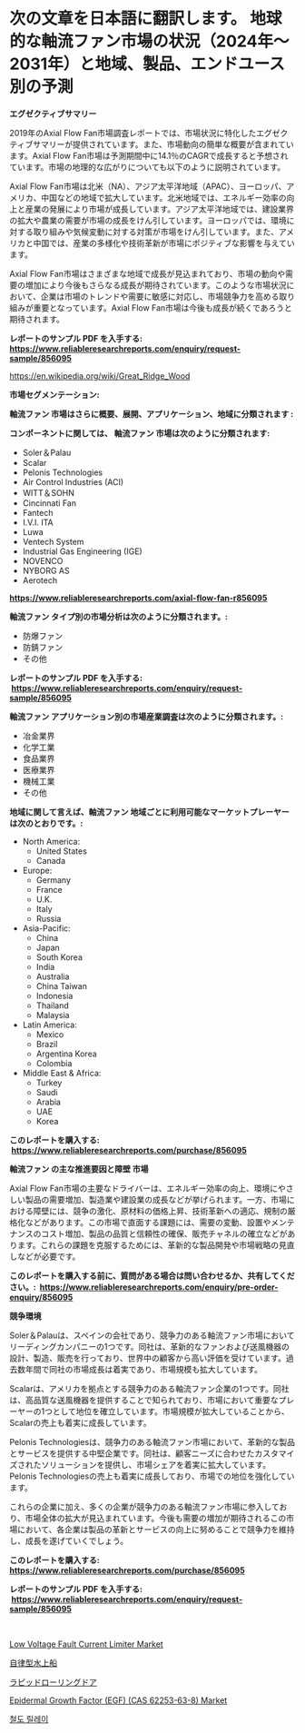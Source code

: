 <p><h1>次の文章を日本語に翻訳します。
地球的な軸流ファン市場の状況（2024年〜2031年）と地域、製品、エンドユース別の予測</h1></p><p><strong>エグゼクティブサマリー</strong></p>
<p><p>2019年のAxial Flow Fan市場調査レポートでは、市場状況に特化したエグゼクティブサマリーが提供されています。また、市場動向の簡単な概要が含まれています。Axial Flow Fan市場は予測期間中に14.1％のCAGRで成長すると予想されています。市場の地理的な広がりについても以下のように説明されています。</p><p>Axial Flow Fan市場は北米（NA）、アジア太平洋地域（APAC）、ヨーロッパ、アメリカ、中国などの地域で拡大しています。北米地域では、エネルギー効率の向上と産業の発展により市場が成長しています。アジア太平洋地域では、建設業界の拡大や農業の需要が市場の成長をけん引しています。ヨーロッパでは、環境に対する取り組みや気候変動に対する対策が市場をけん引しています。また、アメリカと中国では、産業の多様化や技術革新が市場にポジティブな影響を与えています。</p><p>Axial Flow Fan市場はさまざまな地域で成長が見込まれており、市場の動向や需要の増加により今後もさらなる成長が期待されています。このような市場状況において、企業は市場のトレンドや需要に敏感に対応し、市場競争力を高める取り組みが重要となっています。Axial Flow Fan市場は今後も成長が続くであろうと期待されます。</p></p>
<p><strong>レポートのサンプル PDF を入手する: <a href="https://www.reliableresearchreports.com/enquiry/request-sample/856095">https://www.reliableresearchreports.com/enquiry/request-sample/856095</a></strong></p>
<p><a href="https://en.wikipedia.org/wiki/Great_Ridge_Wood">https://en.wikipedia.org/wiki/Great_Ridge_Wood</a></p>
<p><strong>市場セグメンテーション:</strong></p>
<p><strong> 軸流ファン 市場はさらに概要、展開、アプリケーション、地域に分類されます :</strong></p>
<p><strong>コンポーネントに関しては、 軸流ファン 市場は次のように分類されます: &nbsp;</strong></p>
<p><ul><li>Soler＆Palau</li><li>Scalar</li><li>Pelonis Technologies</li><li>Air Control Industries (ACI)</li><li>WITT＆SOHN</li><li>Cincinnati Fan</li><li>Fantech</li><li>I.V.I. ITA‎</li><li>Luwa</li><li>Ventech System</li><li>Industrial Gas Engineering (IGE)</li><li>NOVENCO</li><li>NYBORG AS</li><li>Aerotech</li></ul></p>
<p><strong><a href="https://www.reliableresearchreports.com/axial-flow-fan-r856095">https://www.reliableresearchreports.com/axial-flow-fan-r856095</a></strong></p>
<p><strong> 軸流ファン タイプ別の市場分析は次のように分類されます。:</strong></p>
<p><ul><li>防爆ファン</li><li>防錆ファン</li><li>その他</li></ul></p>
<p><strong>レポートのサンプル PDF を入手する: &nbsp;<a href="https://www.reliableresearchreports.com/enquiry/request-sample/856095">https://www.reliableresearchreports.com/enquiry/request-sample/856095</a></strong></p>
<p><strong> 軸流ファン アプリケーション別の市場産業調査は次のように分類されます。:</strong></p>
<p><ul><li>冶金業界</li><li>化学工業</li><li>食品業界</li><li>医療業界</li><li>機械工業</li><li>その他</li></ul></p>
<p><strong>地域に関して言えば、軸流ファン 地域ごとに利用可能なマーケットプレーヤーは次のとおりです。:</strong></p>
<p><ul>
    <li>
        North America:
        <ul>
            <li>United States</li>
            <li>Canada</li>
        </ul>
    </li>
    <li>
        Europe:
        <ul>
            <li>Germany</li>
            <li>France</li>
            <li>U.K.</li>
            <li>Italy</li>
            <li>Russia</li>
        </ul>
    </li>
    <li>
        Asia-Pacific:
        <ul>
            <li>China</li>
            <li>Japan</li>
            <li>South Korea</li>
            <li>India</li>
            <li>Australia</li>
            <li>China Taiwan</li>
            <li>Indonesia</li>
            <li>Thailand</li>
            <li>Malaysia</li>
        </ul>
    </li>
    <li>
        Latin America:
        <ul>
            <li>Mexico</li>
            <li>Brazil</li>
            <li>Argentina Korea</li>
            <li>Colombia</li>
        </ul>
    </li>
    <li>
        Middle East & Africa:
        <ul>
            <li>Turkey</li>
            <li>Saudi</li>
            <li>Arabia</li>
            <li>UAE</li>
            <li>Korea</li>
        </ul>
    </li>
    </ul></p>
<p><strong>このレポートを購入する: &nbsp;<a href="https://www.reliableresearchreports.com/purchase/856095">https://www.reliableresearchreports.com/purchase/856095</a></strong></p>
<p><strong>軸流ファン の主な推進要因と障壁 市場</strong></p>
<p><p>Axial Flow Fan市場の主要なドライバーは、エネルギー効率の向上、環境にやさしい製品の需要増加、製造業や建設業の成長などが挙げられます。一方、市場における障壁には、競争の激化、原材料の価格上昇、技術革新への適応、規制の厳格化などがあります。この市場で直面する課題には、需要の変動、設置やメンテナンスのコスト増加、製品の品質と信頼性の確保、販売チャネルの確立などがあります。これらの課題を克服するためには、革新的な製品開発や市場戦略の見直しなどが必要です。</p></p>
<p><strong>このレポートを購入する前に、質問がある場合は問い合わせるか、共有してください。:&nbsp; <a href="https://www.reliableresearchreports.com/enquiry/pre-order-enquiry/856095">https://www.reliableresearchreports.com/enquiry/pre-order-enquiry/856095</a></strong></p>
<p><strong>競争環境</strong></p>
<p><p>Soler＆Palauは、スペインの会社であり、競争力のある軸流ファン市場においてリーディングカンパニーの1つです。同社は、革新的なファンおよび送風機器の設計、製造、販売を行っており、世界中の顧客から高い評価を受けています。過去数年間で同社の市場成長は着実であり、市場規模も拡大しています。</p><p>Scalarは、アメリカを拠点とする競争力のある軸流ファン企業の1つです。同社は、高品質な送風機器を提供することで知られており、市場において重要なプレーヤーの1つとして地位を確立しています。市場規模が拡大していることから、Scalarの売上も着実に成長しています。</p><p>Pelonis Technologiesは、競争力のある軸流ファン市場において、革新的な製品とサービスを提供する中堅企業です。同社は、顧客ニーズに合わせたカスタマイズされたソリューションを提供し、市場シェアを着実に拡大しています。Pelonis Technologiesの売上も着実に成長しており、市場での地位を強化しています。</p><p>これらの企業に加え、多くの企業が競争力のある軸流ファン市場に参入しており、市場全体の拡大が見込まれています。今後も需要の増加が期待されるこの市場において、各企業は製品の革新とサービスの向上に努めることで競争力を維持し、成長を遂げていくでしょう。</p></p>
<p><strong>このレポートを購入する: &nbsp; <a href="https://www.reliableresearchreports.com/purchase/856095">https://www.reliableresearchreports.com/purchase/856095</a></strong></p>
<p><strong>レポートのサンプル PDF を入手する: &nbsp;<a href="https://www.reliableresearchreports.com/enquiry/request-sample/856095">https://www.reliableresearchreports.com/enquiry/request-sample/856095</a></strong><strong></strong></p>
<p>&nbsp;</p>
<p><p><a href="https://github.com/theanastasiyah/Market-Research-Report-List-1/blob/main/low-voltage-fault-current-limiter-market.md">Low Voltage Fault Current Limiter Market</a></p><p><a href="https://medium.com/@kimjmgeh81/%E8%87%AA%E5%BE%8B%E5%9E%8B%E8%A1%A8%E9%9D%A2%E8%88%B9%E8%88%B6%E5%B8%82%E5%A0%B4%E8%A6%8F%E6%A8%A1-%E8%A1%A8%E9%9D%A2-%E6%B0%B4%E4%B8%AD-%E8%A3%BD%E5%93%81-%E9%98%B2%E8%A1%9B-%E5%95%86%E6%A5%AD-%E5%88%A5-%E4%B8%96%E7%95%8C%E7%94%A3%E6%A5%AD%E5%88%86%E6%9E%90-%E3%82%B7%E3%82%A7%E3%82%A2-%E6%88%90%E9%95%B7-%E3%83%88%E3%83%AC%E3%83%B3%E3%83%89-%E3%81%8A%E3%82%88%E3%81%B32024%E5%B9%B4%E3%81%8B%E3%82%892031%E5%B9%B4%E3%81%BE%E3%81%A7%E3%81%AE%E4%BA%88%E6%B8%AC-5bd35c224fc4">自律型水上船</a></p><p><a href="https://github.com/DanykaKilback/Market-Research-Report-List-2/blob/main/89156919056.md">ラピッドローリングドア</a></p><p><a href="https://issuu.com/reportprime-2/docs/epidermal-growth-factor-egf-cas-62253-63-8-market-">Epidermal Growth Factor (EGF) (CAS 62253-63-8) Market</a></p><p><a href="https://github.com/LuckeyCorbin/Market-Research-Report-List-1/blob/main/234870214202.md">철도 릴레이</a></p></p>